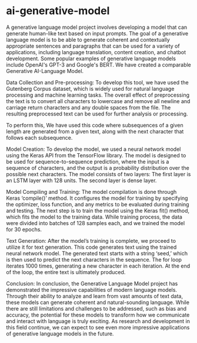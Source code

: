 # ai-generative-model

A generative language model project involves developing a model that can generate human-like text based on input prompts.
The goal of a generative language model is to be able to generate coherent and contextually appropriate sentences and paragraphs that can be used for a variety of applications, including language translation, content creation, and chatbot development.
Some popular examples of generative language models include OpenAI's GPT-3 and Google's BERT. We have created a comparable Generative AI-Language Model.

Data Collection and Pre-processing:
To develop this tool, we have used the Gutenberg Corpus dataset, which is widely used for natural language processing and machine learning tasks.
The overall effect of preprocessing the text is to convert all characters to lowercase and remove all newline and carriage return characters and any double spaces from the file. The resulting preprocessed text can be used for further analysis or processing.

To perform this, We have used this code where subsequences of a given length are generated from a given text, along with the next character that follows each subsequence.

Model Creation:
To develop the model, we used a neural network model using the Keras API from the TensorFlow library. The model is designed to be used for sequence-to-sequence prediction, where the input is a sequence of characters, and the output is a probability distribution over the possible next characters.
The model consists of two layers:
The first layer is an LSTM layer with 128 units.
The second layer is dense layer.

Model Compiling and Training:
The model compilation is done through Keras ‘compile()’ method. It configures the model for training by specifying the optimizer, loss function, and any metrics to be evaluated during training and testing.
The next step is to train the model using the Keras fit() method, which fits the model to the training data.
While training process, the data were divided into batches of 128 samples each, and we trained the model for 30 epochs.

Text Generation:
After the model’s training is complete, we proceed to utilize it for text generation.
This code generates text using the trained neural network model. The generated text starts with a string ‘seed,’ which is then used to predict the next characters in the sequence.
The for loop iterates 1000 times, generating a new character in each iteration. At the end of the loop, the entire text is ultimately produced.

Conclusion:
In conclusion, the Generative Language Model project has demonstrated the impressive capabilities of modern language models. Through their ability to analyze and learn from vast amounts of text data, these models can generate coherent and natural-sounding language. While there are still limitations and challenges to be addressed, such as bias and accuracy, the potential for these models to transform how we communicate and interact with language is truly exciting.
 As research and development in this field continue, we can expect to see even more impressive applications of generative language models in the future.


